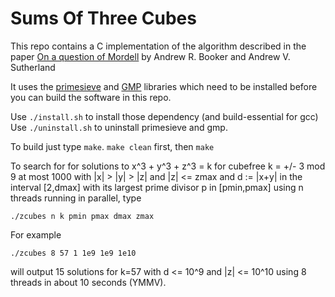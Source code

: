 # Sums Of Three Cubes

This repo contains a C implementation of the algorithm described in the paper [On a question of Mordell](https://arxiv.org/abs/2007.01209) by Andrew R. Booker and Andrew V. Sutherland

It uses the [primesieve](https://github.com/kimwalisch/primesieve) and [GMP](https://gmplib.org/) libraries which need to be installed before you can build the software in this repo.

Use `./install.sh` to install those dependency (and build-essential for gcc)
Use `./uninstall.sh` to uninstall primesieve and gmp.



To build just type `make`. `make clean` first, then `make`

To search for for solutions to x^3 + y^3 + z^3 = k for cubefree k = +/- 3 mod 9 at most 1000 with |x| > |y| > |z| and |z| <= zmax and d := |x+y| in the interval [2,dmax] with its largest prime divisor p in [pmin,pmax] using n threads running in parallel, type

    ./zcubes n k pmin pmax dmax zmax
    
 For example
 
    ./zcubes 8 57 1 1e9 1e9 1e10
 
 will output 15 solutions for k=57 with d <= 10^9 and |z| <= 10^10 using 8 threads in about 10 seconds (YMMV).

